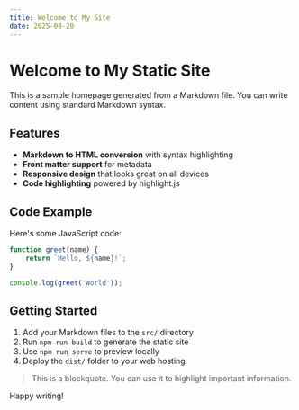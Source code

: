```yaml
---
title: Welcome to My Site
date: 2025-08-20
---
```


# Welcome to My Static Site

This is a sample homepage generated from a Markdown file. You can write content using standard Markdown syntax.

## Features

- **Markdown to HTML conversion** with syntax highlighting
- **Front matter support** for metadata
- **Responsive design** that looks great on all devices
- **Code highlighting** powered by highlight.js

## Code Example

Here's some JavaScript code:

```javascript
function greet(name) {
    return `Hello, ${name}!`;
}

console.log(greet('World'));
```

## Getting Started

1. Add your Markdown files to the `src/` directory
2. Run `npm run build` to generate the static site
3. Use `npm run serve` to preview locally
4. Deploy the `dist/` folder to your web hosting

> This is a blockquote. You can use it to highlight important information.

Happy writing!